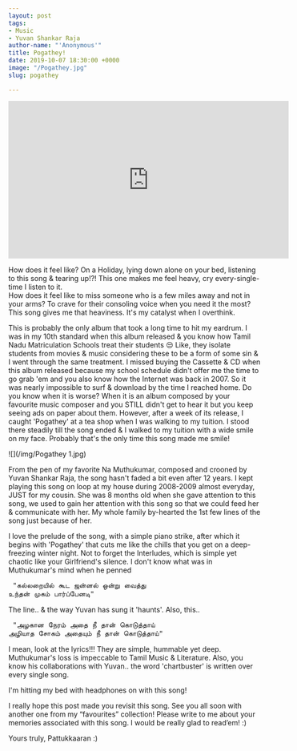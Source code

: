 ```yaml
---
layout: post
tags:
- Music
- Yuvan Shankar Raja
author-name: "'Anonymous'"
title: Pogathey!
date: 2019-10-07 18:30:00 +0000
image: "/Pogathey.jpg"
slug: pogathey

---
```

<iframe width="560" height="315" src="https://www.youtube.com/embed/8tv2JjErE1c" frameborder="0" allow="accelerometer; autoplay; encrypted-media; gyroscope; picture-in-picture" allowfullscreen></iframe>
<br>

How does it feel like? On a Holiday, lying down alone on your bed, listening to this song & tearing up!?! This one makes me feel heavy, cry every-single-time I listen to it.  
How does it feel like to miss someone who is a few miles away and not in your arms? To crave for their consoling voice when you need it the most? This song gives me that heaviness. It's my catalyst when I overthink.

This is probably the only album that took a long time to hit my eardrum. I was in my 10th standard when this album released & you know how Tamil Nadu Matriculation Schools treat their students 😒 Like, they isolate students from movies & music considering these to be a form of some sin & I went through the same treatment. I missed buying the Cassette & CD when this album released because my school schedule didn't offer me the time to go grab 'em and you also know how the Internet was back in 2007. So it was nearly impossible to surf & download by the time I reached home. Do you know when it is worse? When it is an album composed by your favourite music composer and you STILL didn't get to hear it but you keep seeing ads on paper about them. However, after a week of its release, I caught 'Pogathey' at a tea shop when I was walking to my tuition. I stood there steadily till the song ended & I walked to my tuition with a wide smile on my face. Probably that's the only time this song made me smile!

![](/img/Pogathey 1.jpg)

From the pen of my favorite Na Muthukumar, composed and crooned by Yuvan Shankar Raja, the song hasn't faded a bit even after 12 years. I kept playing this song on loop at my house during 2008-2009 almost everyday, JUST for my cousin. She was 8 months old when she gave attention to this song, we used to gain her attention with this song so that we could feed her & communicate with her. My whole family by-hearted the 1st few lines of the song just because of her.

I love the prelude of the song, with a simple piano strike, after which it begins with 'Pogathey' that cuts me like the chills that you get on a deep-freezing winter night. Not to forget the Interludes, which is simple yet chaotic like your Girlfriend's silence.  I don't know what was in Muthukumar's mind when he penned

<pre> "கல்லறையில் கூட ஜன்னல் ஒன்று வைத்து  
உந்தன் முகம் பார்ப்பேனடி" </pre>

The line.. & the way Yuvan has sung it 'haunts'. Also, this..

<pre> "அழகான நேரம் அதை நீ தான் கொடுத்தாய்  
அழியாத சோகம் அதையும் நீ தான் கொடுத்தாய்" </pre>

I mean, look at the lyrics!!! They are simple, hummable yet deep. Muthukumar's loss is impeccable to Tamil Music & Literature. Also, you know his collaborations with Yuvan.. the word 'chartbuster' is written over every single song.

I'm hitting my bed with headphones on with this song!

I really hope this post made you revisit this song. See you all soon with another one from my “favourites” collection! Please write to me about your memories associated with this song. I would be really glad to read’em! :)

Yours truly, Pattukkaaran :)